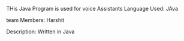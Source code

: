 THis Java Program is used for voice Assistants
Language Used:
JAva

team Members:
Harshit

Description:
Written in Java

